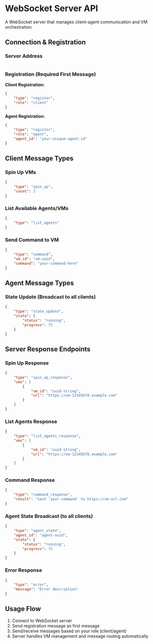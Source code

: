 # WebSocket Server API

A WebSocket server that manages client-agent communication and VM orchestration.

## Connection & Registration

### Server Address

```ws://localhost:8765

```

### Registration (Required First Message)

**Client Registration:**

```json
{
    "type": "register",
    "role": "client"
}
```

**Agent Registration:**

```json
{
    "type": "register",
    "role": "agent",
    "agent_id": "your-unique-agent-id"
}
```

## Client Message Types

### Spin Up VMs

```json
{
    "type": "spin_up",
    "count": 3
}
```

### List Available Agents/VMs

```json
{
    "type": "list_agents"
}
```

### Send Command to VM

```json
{
    "type": "command",
    "vm_id": "vm-uuid",
    "command": "your-command-here"
}
```

## Agent Message Types

### State Update (Broadcast to all clients)

```json
{
    "type": "state_update",
    "state": {
        "status": "running",
        "progress": 75
    }
}
```

## Server Response Endpoints

### Spin Up Response

```json
{
    "type": "spin_up_response",
    "vms": [
        {
            "vm_id": "uuid-string",
            "url": "https://vm-12345678.example.com"
        }
    ]
}
```

### List Agents Response

```json
{
    "type": "list_agents_response",
    "vms": [
        {
            "vm_id": "uuid-string",
            "url": "https://vm-12345678.example.com"
        }
    ]
}
```

### Command Response

```json
{
    "type": "command_response",
    "result": "sent 'your-command' to https://vm-url.com"
}
```

### Agent State Broadcast (to all clients)

```json
{
    "type": "agent_state",
    "agent_id": "agent-uuid",
    "state": {
        "status": "running",
        "progress": 75
    }
}
```

### Error Response

```json
{
    "type": "error",
    "message": "Error description"
}
```

## Usage Flow

1. Connect to WebSocket server
2. Send registration message as first message
3. Send/receive messages based on your role (client/agent)
4. Server handles VM management and message routing automatically
